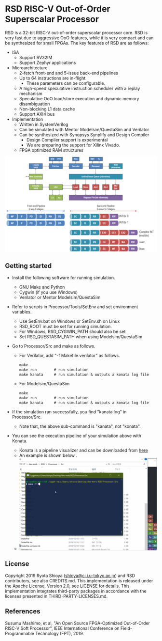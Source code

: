 # RSD RISC-V Out-of-Order Superscalar Processor 

RSD is a 32-bit RISC-V out-of-order superscalar processor core.
RSD is very fast due to aggressive OoO features, while it is very compact and can be synthesized for small FPGAs. 
The key features of RSD are as follows:

* ISA
    * Support RV32IM 
    * Support Zephyr applications
* Microarchitecture
    * 2-fetch front-end and 5-issue back-end pipelines
    * Up to 64 instructions are in-flight.
        * These parameters can be configurable.
    * A high-speed speculative instruction scheduler with a replay mechanism
    * Speculative OoO load/store execution and dynamic memory disambiguation
    * Non-blocking L1 data cache
    * Support AXI4 bus
* Implementation
    * Written in SystemVerilog
    * Can be simulated with Mentor Modelsim/QuestaSim and Verilator
    * Can be synthesized with Synopsys Synplify and Design Compiler 
        * Design Compiler support is experimental
        * We are preparing the support for Xilinx Vivado.
    * FPGA optimized RAM structures
 
![rsd](Docs/Images/rsd.png)


## Getting started 

*  Install the following software for running simulation.    
    * GNU Make and Python
    * Cygwin (if you use Windows)
    * Verilator or Mentor Modelsim/QuestaSim

* Refer to scripts in Processor/Tools/SetEnv and set environment variables.
    * Use SetEnv.bat on Windows or SetEnv.sh on Linux
    * RSD_ROOT must be set for running simulation.
    * For Windows, RSD_CYGWIN_PATH should also be set
    * Set RSD_QUESTASIM_PATH when using Modelsim/QuestaSim

* Go to Processor/Src and make as follows.
    * For Verilator, add "-f Makefile.verilator" as follows.
        ```
        make
        make run        # run simulation
        make kanata     # run simulation & outputs a konata log file
        ```
    * For Modelsim/QuestaSim
        ```
        make
        make run        # run simulation
        make kanata     # run simulation & outputs a konata log file
        ```

* If the simulation ran successfully, you find "kanata.log" in Processor/Src. 
    * Note that, the above sub-command is "kanata", not "konata".

* You can see the execution pipeline of your simulation above with Konata.
    * Konata is a pipeline visualizer and can be downloaded from [here](https://github.com/shioyadan/Konata/releases) 
	* An example is shown below .
    * ![konata](Docs/Images/konata.gif)



## License

Copyright 2019 Ryota Shioya (shioya@ci.i.u-tokyo.ac.jp) and RSD contributors, 
see also CREDITS.md. This implementation is released under the Apache License,
Version 2.0, see LICENSE for details. This implementation integrates third-party 
packages in accordance with the licenses presented in THIRD-PARTY-LICENSES.md.


## References

Susumu Mashimo, et al, "An Open Source FPGA-Optimized Out-of-Order RISC-V Soft 
Processor", IEEE International Conference on Field-Programmable Technology (FPT), 2019.

